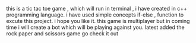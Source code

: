 this is a tic tac toe game , which will run in terminal , i have created in c++ programming language.
i have used simple concepts if-else , function to excute this project.
i hope you like it.
this game is multiplayer but in coming time i will create a bot which will be playing against you.
latest added the rock paper and scissors game go check it out
